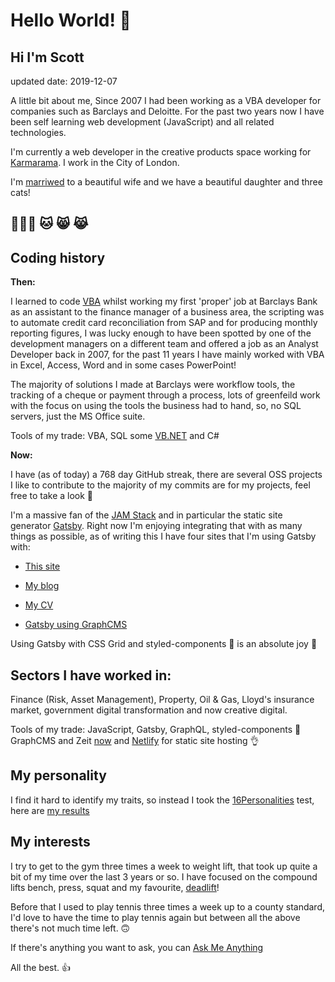# Hello World! 👋

## Hi I'm Scott

updated date: 2019-12-07

A little bit about me, Since 2007 I had been working as a VBA
developer for companies such as Barclays and Deloitte. For the past
two years now I have been self learning web development (JavaScript)
and all related technologies.

I'm currently a web developer in the creative products space working
for [Karmarama]. I work in the City of London.

I'm [marriwed] to a beautiful wife and we have a beautiful daughter
and three cats!

## 👨‍👩‍👧 🐱 😸 😹

## Coding history

**Then:**

I learned to code [VBA] whilst working my first 'proper' job at
Barclays Bank as an assistant to the finance manager of a business
area, the scripting was to automate credit card reconciliation from
SAP and for producing monthly reporting figures, I was lucky enough to
have been spotted by one of the development managers on a different
team and offered a job as an Analyst Developer back in 2007, for the
past 11 years I have mainly worked with VBA in Excel, Access, Word and
in some cases PowerPoint!

The majority of solutions I made at Barclays were workflow tools, the
tracking of a cheque or payment through a process, lots of greenfeild
work with the focus on using the tools the business had to hand, so,
no SQL servers, just the MS Office suite.

Tools of my trade: VBA, SQL some [VB.NET] and C#

**Now:**

I have (as of today) a 768 day GitHub streak, there are several OSS
projects I like to contribute to the majority of my commits are for my
projects, feel free to take a look 👀

I'm a massive fan of the [JAM Stack] and in particular the static site
generator [Gatsby]. Right now I'm enjoying integrating that with as
many things as possible, as of writing this I have four sites that I'm
using Gatsby with:

- [This site]

- [My blog]

- [My CV]

- [Gatsby using GraphCMS]

Using Gatsby with CSS Grid and styled-components 💅 is an absolute joy
💜

## Sectors I have worked in:

Finance (Risk, Asset Management), Property, Oil & Gas, Lloyd's
insurance market, government digital transformation and now creative
digital.

Tools of my trade: JavaScript, Gatsby, GraphQL, styled-components 💅
GraphCMS and Zeit [now] and [Netlify] for static site hosting 👌

## My personality

I find it hard to identify my traits, so instead I took the
[16Personalities] test, here are [my results]

## My interests

I try to get to the gym three times a week to weight lift, that took
up quite a bit of my time over the last 3 years or so. I have focused
on the compound lifts bench, press, squat and my favourite,
[deadlift]!

Before that I used to play tennis three times a week up to a county
standard, I'd love to have the time to play tennis again but between
all the above there's not much time left. 🙃

If there's anything you want to ask, you can [Ask Me Anything]

All the best. 👍

<!-- Links -->

[karmarama]: https://karmarama.com
[marriwed]: # 'I know how to spell "married" yes 🙃'
[vba]: https://en.wikipedia.org/wiki/Visual_Basic_for_Applications
[vb.net]: # '💻 💻 💻 💻 💻 💻 💻 💻 💻 '
[now]: https://zeit.co/now
[gatsby]: https://www.gatsbyjs.org/
[teh]: # 'I know how to spell "the", not a typo 🙃'
[this site]: https://scottspence.me
[my blog]: https://blog.scottspence.me
[my cv]: https://cv.scottspence.me
[gatsby using graphcms]:
  https://github.com/spences10/gatsby-using-graphcms
[deadlift]: https://www.youtube.com/watch?v=b8sadCd7Lhc
[react static]: https://react-static.js.org/
[ask me anything]: https://github.com/spences10/ama
[16personalities]: https://www.16personalities.com/
[my results]: https://www.16personalities.com/profiles/ba01a67248b68
[netlify]: http://netlify.com/
[jam stack]: https://jamstack.org/
